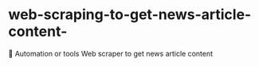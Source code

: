 # web-scraping-to-get-news-article-content-
🤖 Automation or tools Web scraper to get news article content
